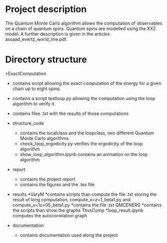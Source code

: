 # Project description

The Quantum Monte Carlo algorithm allows the computation of observables 
on a chain of quantum spins. Quantum spins are modelled using the XXZ 
model. A further description is given in the articles assaad_evertz_world_line.pdf.

# Directory structure

*ExactComputation
  * contains script allowing the exact computation of the energy for a given chain up to eight spins.
  * contains a script testloop.py allowing the computation using the loop algorithm to verify it. 
  * contains files .txt with the results of those computations

* structure_code
  * contains the localclass and the loopclass, two different Quantum Monte Carlo algorithms
  * check_loop_ergodicity.py verifies the ergodicity of the loop algorithm
  * show_loop_algorithm.ipynb contains an animation on the loop algorithm

* report
  * contains the project report
  * contains the figures and the .tex file

* results
  *VaryM
    *contains scripts than compute the file .txt storing the result of long computation, compute_x=z=1_beta1.py and compute_x=1z=05_beta1.py 
    *contains the file .txt QMCENERG
    *contains the scripts than show the graphs ThvsComp
  *loop_result.ipynb computes the autocorrelation graph

* documentation
  * contains documentation used along the project